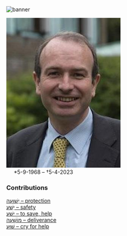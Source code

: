<html><body><img id="banner" src="/sahd/images/banners/banner.png" alt="banner" /></body></html>



![james aitken](../images/photos/james_k._aitken.jpg)   
&nbsp;&nbsp;&nbsp;&nbsp;&nbsp;\*5-9-1968 – †5-4-2023



 
### Contributions
[יְשׁוּעָה – protection](../words/protection.md)<br>[יֵשַׁע – safety](../words/safety.md)<br>[ישׁע – to save, help](../words/to_save,_help.md)<br>[מוֹשָׁעָה – deliverance](../words/deliverance.md)<br>[שׁוּעַ – cry for help](../words/cry_for_help.md)<br>